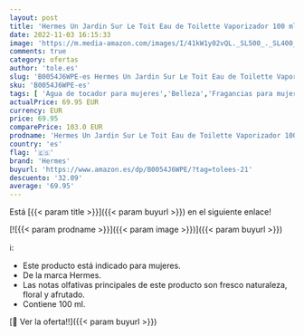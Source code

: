 ```yaml
---
layout: post
title: 'Hermes Un Jardin Sur Le Toit Eau de Toilette Vaporizador 100 ml'
date: 2022-11-03 16:15:33
image: 'https://m.media-amazon.com/images/I/41kW1y02vQL._SL500_._SL400_.jpg'
comments: true
category: ofertas
author: 'tole.es'
slug: 'B0054J6WPE-es Hermes Un Jardin Sur Le Toit Eau de Toilette Vaporizador...'
sku: 'B0054J6WPE-es'
tags: [ 'Agua de tocador para mujeres','Belleza','Fragancias para mujeres','Perfumes y fragancias','de','eau','hermes','toilette','🇪🇸', ]
actualPrice: 69.95 EUR
currency: EUR
price: 69.95
comparePrice: 103.0 EUR
prodname: 'Hermes Un Jardin Sur Le Toit Eau de Toilette Vaporizador 100 ml'
country: 'es'
flag: '🇪🇸'
brand: 'Hermes'
buyurl: 'https://www.amazon.es/dp/B0054J6WPE/?tag=tolees-21'
descuento: '32.09'
average: '69.95'
---
```


Está [{{< param title >}}]({{< param buyurl >}}) en el siguiente enlace!

[![{{< param prodname >}}]({{< param image >}})]({{< param buyurl >}})

ℹ️:

- Este producto está indicado para mujeres.
- De la marca Hermes.
- Las notas olfativas principales de este producto son fresco naturaleza, floral y afrutado.
- Contiene 100 ml.

[🛒 Ver la oferta!!]({{< param buyurl >}})
